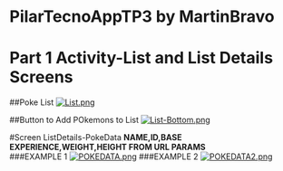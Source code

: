 # PilarTecnoAppTP3 by MartinBravo

# Part 1 Activity-List and List Details Screens

##Poke List	
[![List.png](https://i.postimg.cc/nLgQj1PD/List.png)](https://postimg.cc/Y4NSTQkr)

##Button to Add POkemons to List 
[![List-Bottom.png](https://i.postimg.cc/mkNcnW2Y/List-Bottom.png)](https://postimg.cc/RJhV38th)

#Screen ListDetails-PokeData
**NAME,ID,BASE EXPERIENCE,WEIGHT,HEIGHT FROM URL PARAMS**	
###EXAMPLE 1
[![POKEDATA.png](https://i.postimg.cc/VNrJ8CkL/POKEDATA.png)](https://postimg.cc/8FGpdsvq)
###EXAMPLE 2
[![POKEDATA2.png](https://i.postimg.cc/yd0WJCRM/POKEDATA2.png)](https://postimg.cc/DJy7DDB6)
